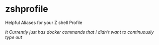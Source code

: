 # zshprofile
Helpful Aliases for your Z shell Profile

_It Currently just has docker commands that I didn't want to continuously type out_

